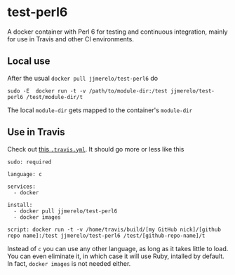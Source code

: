 # test-perl6

A docker container with Perl 6 for testing and continuous integration,
mainly for use in Travis and other CI environments.

## Local use

After the usual `docker pull jjmerelo/test-perl6` do

	sudo -E  docker run -t -v /path/to/module-dir:/test jjmerelo/test-perl6 /test/module-dir/t

The local `module-dir` gets mapped to the container's `module-dir`

## Use in Travis

Check
out
[this `.travis.yml`](https://github.com/JJ/perl6-Math-Sequences/blob/master/.travis.yml). It
should go more or less like this

~~~
sudo: required

language: c

services:
  - docker

install:
  - docker pull jjmerelo/test-perl6
  - docker images

script: docker run -t -v /home/travis/build/[my GitHub nick]/[github repo name]:/test jjmerelo/test-perl6 /test/[github-repo-name]/t
~~~

Instead of `c` you can use any other language, as long as it takes
little to load. You can even eliminate it, in which case it will use
Ruby, intalled by default. In fact, `docker images` is not needed
either. 
